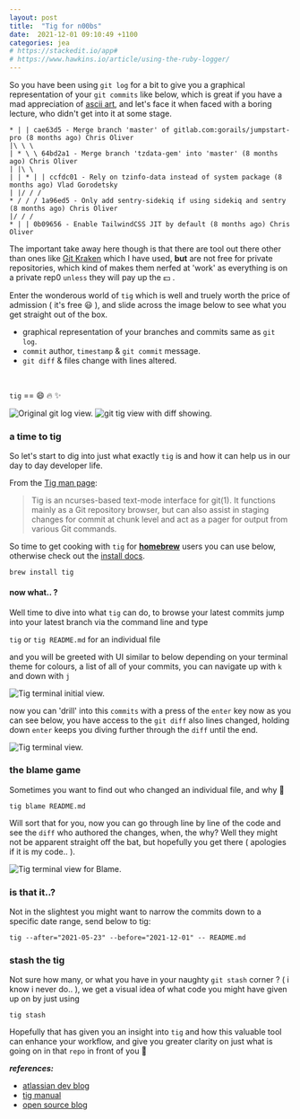 ```yaml
---
layout: post
title:  "Tig for n00bs"
date:  2021-12-01 09:10:49 +1100
categories: jea
# https://stackedit.io/app#
# https://www.hawkins.io/article/using-the-ruby-logger/
---
```

<sl-format-date date="{{page.date}}" month="long" day="numeric" year="numeric"></sl-format-date>
So you have been using `git log` for a bit to give you a graphical representation of your `git commits` like below, which is great if you have a mad appreciation of [ascii art](https://www.asciiart.eu/), and let's face it when faced with a boring lecture, who didn't get into it at some stage.

```
* | | cae63d5 - Merge branch 'master' of gitlab.com:gorails/jumpstart-pro (8 months ago) Chris Oliver
|\ \ \
| * \ \ 64bd2a1 - Merge branch 'tzdata-gem' into 'master' (8 months ago) Chris Oliver
| |\ \
| | * | | ccfdc01 - Rely on tzinfo-data instead of system package (8 months ago) Vlad Gorodetsky
| |/ / /
* / / / 1a96ed5 - Only add sentry-sidekiq if using sidekiq and sentry (8 months ago) Chris Oliver
|/ / /
* | | 0b09656 - Enable TailwindCSS JIT by default (8 months ago) Chris Oliver
```

The important take away here though is that there are tool out there other than ones like [Git Kraken](https://www.gitkraken.com/pricing) which I have used, **but** are not free for private repositories, which kind of makes them nerfed at 'work' as everything is on a private rep0 ```unless``` they will pay up the 💵 .

Enter the wonderous world of `tig` which is well and truely worth the price of admission ( it's free 😃 ), and slide across the image below to see what you get straight out of the box.

- graphical representation of your branches and commits same as `git log`.
-  `commit` author, `timestamp` & `git commit` message.
-  `git diff` & files change with lines altered.
<br>

```tig``` == 😄 🔥 ✨

<sl-responsive-media>

<sl-image-comparer  position="30">

<img  slot="before"  src="https://res.cloudinary.com/oeelsafe/image/upload/f_auto,q_auto/v1638313700/Screen_Shot_2021-12-01_at_10.05.55_am_mxujon.png"  alt="Original git log view.">

<img  slot="after"  src="https://res.cloudinary.com/oeelsafe/image/upload/f_auto,q_auto/v1638318651/Screen_Shot_2021-12-01_at_11.29.43_am_ivguz1.png"  alt="git tig view with diff showing.">

</sl-image-comparer>

</sl-responsive-media>




### a time to tig
So let's start to dig into just what exactly `tig` is and how it can help us in our day to day developer life.

From the [Tig man page](http://manpages.ubuntu.com/manpages/bionic/man1/tig.1.html):

> Tig is an ncurses-based text-mode interface for git(1). It functions mainly as a Git repository browser, but can also assist in staging changes for commit at chunk level and act as a pager for output from various Git commands.

So time to get cooking with `tig` for [**homebrew**](http://brew.sh/) users you can use below, otherwise check out the [install docs](https://jonas.github.io/tig/INSTALL.html).

```brew install tig```
#### now what.. ?
Well time to dive into what `tig` can do, to browse your latest commits jump into your latest branch via the command line and type

`tig` or `tig README.md` for an individual file

and you will be greeted with UI similar to below depending on your terminal theme for colours, a list of all of your commits, you can navigate up with `k` and down with `j`

<sl-responsive-media>
<img  src="https://res.cloudinary.com/oeelsafe/image/upload/f_auto,q_auto/v1638319330/Screen_Shot_2021-12-01_at_11.41.34_am_dsfqtf.png"  alt="Tig terminal initial view.">
</sl-responsive-media>

now you can 'drill' into this `commits` with a press of the `enter` key now as you can see below, you have access to the `git diff` also lines changed, holding down `enter` keeps you diving further through the `diff` until the end.

<sl-responsive-media>
<img  src="https://res.cloudinary.com/oeelsafe/image/upload/f_auto,q_auto:good/v1638319097/Screen_Shot_2021-12-01_at_11.37.35_am_htv8ls.png"  alt="Tig terminal view.">
</sl-responsive-media>

### the blame game

Sometimes you want to find out who changed an individual file, and why 🤷

`tig blame README.md`

Will sort that for you, now you can go through line by line of the code and see the `diff` who authored the changes, when, the why? Well they might not be apparent straight off the bat, but hopefully you get there ( apologies if it is my code.. ).

<sl-responsive-media>
<img  src="https://res.cloudinary.com/oeelsafe/image/upload/f_auto,q_auto/v1638320595/Screen_Shot_2021-12-01_at_12.02.05_pm_z0yfgg.png"  alt="Tig terminal view for Blame.">
</sl-responsive-media>

### is that it..?

Not in the slightest you might want to narrow the commits down to a specific date range, send below to tig:

```tig --after="2021-05-23" --before="2021-12-01" -- README.md```

### stash the tig

Not sure how many, or what you have in your naughty `git stash` corner ? ( i know i never do.. ), we get a visual idea of what code you might have given up on by just using

`tig stash`

Hopefully that has given you an insight into `tig` and how this valuable tool can enhance your workflow, and give you greater clarity on just what is going on in that `repo` in front of you 🥰


***references:***
-  [atlassian dev blog](https://www.atlassian.com/blog/git/git-tig)
-  [tig manual](https://jonas.github.io/tig/)
-  [open source blog](https://opensource.com/article/19/6/what-tig)
